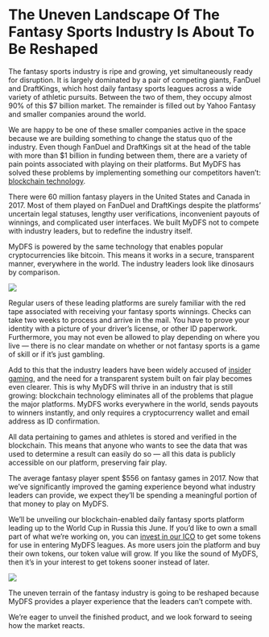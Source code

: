 
# The Uneven Landscape Of The Fantasy Sports Industry Is About To Be Reshaped

The fantasy sports industry is ripe and growing, yet simultaneously ready for disruption. It is largely dominated by a pair of competing giants, FanDuel and DraftKings, which host daily fantasy sports leagues across a wide variety of athletic pursuits. Between the two of them, they occupy almost 90% of this $7 billion market. The remainder is filled out by Yahoo Fantasy and smaller companies around the world.

We are happy to be one of these smaller companies active in the space because we are building something to change the status quo of the industry. Even though FanDuel and DraftKings sit at the head of the table with more than $1 billion in funding between them, there are a variety of pain points associated with playing on their platforms. But MyDFS has solved these problems by implementing something our competitors haven’t: [blockchain technology](https://medium.com/@mydfs/the-blockchain-is-going-to-change-fantasy-sports-forever-1910987ce105).

There were 60 million fantasy players in the United States and Canada in 2017. Most of them played on FanDuel and DraftKings despite the platforms’ uncertain legal statuses, lengthy user verifications, inconvenient payouts of winnings, and complicated user interfaces. We built MyDFS not to compete with industry leaders, but to redefine the industry itself.

MyDFS is powered by the same technology that enables popular cryptocurrencies like bitcoin. This means it works in a secure, transparent manner, everywhere in the world. The industry leaders look like dinosaurs by comparison.

![](https://cdn-images-1.medium.com/max/4000/1*Lt6LJW9BUFS08XYWup8_tQ.jpeg)

Regular users of these leading platforms are surely familiar with the red tape associated with receiving your fantasy sports winnings. Checks can take two weeks to process and arrive in the mail. You have to prove your identity with a picture of your driver’s license, or other ID paperwork. Furthermore, you may not even be allowed to play depending on where you live — there is no clear mandate on whether or not fantasy sports is a game of skill or if it’s just gambling.

Add to this that the industry leaders have been widely accused of [insider gaming](https://deadspin.com/draftkings-employee-with-access-to-inside-info-wins-35-1734719747), and the need for a transparent system built on fair play becomes even clearer. This is why MyDFS will thrive in an industry that is still growing: blockchain technology eliminates all of the problems that plague the major platforms. MyDFS works everywhere in the world, sends payouts to winners instantly, and only requires a cryptocurrency wallet and email address as ID confirmation.

All data pertaining to games and athletes is stored and verified in the blockchain. This means that anyone who wants to see the data that was used to determine a result can easily do so — all this data is publicly accessible on our platform, preserving fair play.

The average fantasy player spent $556 on fantasy games in 2017. Now that we’ve significantly improved the gaming experience beyond what industry leaders can provide, we expect they’ll be spending a meaningful portion of that money to play on MyDFS.

We’ll be unveiling our blockchain-enabled daily fantasy sports platform leading up to the World Cup in Russia this June. If you’d like to own a small part of what we’re working on, you can [invest in our ICO](https://medium.com/@mydfs/would-you-like-to-own-a-piece-of-the-future-of-fantasy-sports-a056e48950b4) to get some tokens for use in entering MyDFS leagues. As more users join the platform and buy their own tokens, our token value will grow. If you like the sound of MyDFS, then it’s in your interest to get tokens sooner instead of later.

![](https://cdn-images-1.medium.com/max/4000/1*5QNe3MJObb7HK3oZEu4r_Q.jpeg)

The uneven terrain of the fantasy industry is going to be reshaped because MyDFS provides a player experience that the leaders can’t compete with.

We’re eager to unveil the finished product, and we look forward to seeing how the market reacts.
